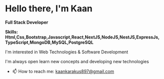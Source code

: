 # Hello there, I'm Kaan

**Full Stack Developer**

**Skills: Html,Css,Bootstrap,Javascript,React,NextJS,NodeJS,NestJS,ExpressJs,TypeScript,MongoDB,MySQL,PostgreSQL**

I'm interested in Web Technologies & Software Development

I'm always open learn new concepts and developing new technologies

- 📫 How to reach me: kaankarakus897@gmail.com
